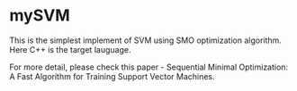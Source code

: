 # mySVM

This is the simplest implement of SVM using SMO optimization algorithm. Here C++ is the target lauguage.

For more detail, please check this paper - Sequential Minimal Optimization: A Fast Algorithm for Training Support Vector Machines.
